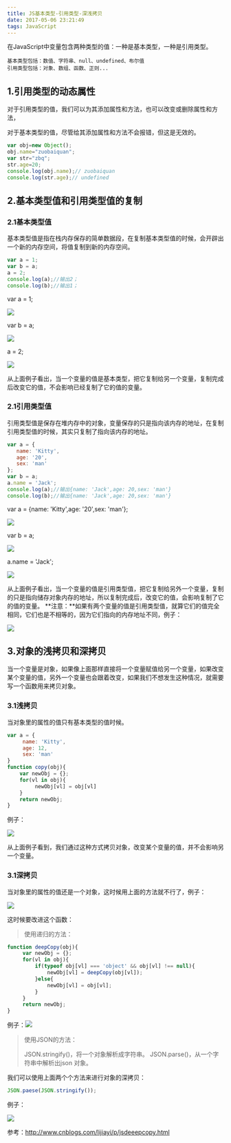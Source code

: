 ```yaml
---
title: JS基本类型-引用类型-深浅拷贝
date: 2017-05-06 23:21:49
tags: JavaScript
---
```


在JavaScript中变量包含两种类型的值：一种是基本类型，一种是引用类型。
<!--more-->
	基本类型包括：数值、字符串、null、undefined、布尔值
	引用类型包括：对象、数组、函数、正则...
## 1.引用类型的动态属性

对于引用类型的值，我们可以为其添加属性和方法，也可以改变或删除属性和方法，

对于基本类型的值，尽管给其添加属性和方法不会报错，但这是无效的。

```javascript
var obj=new Object();
obj.name="zuobaiquan";
var str="zbq";
str.age=20;
console.log(obj.name);// zuobaiquan
console.log(str.age);// undefined
```

## **2.基本类型值和引用类型值的复制**

### 2.1基本类型值

基本类型值是指在栈内存保存的简单数据段，在复制基本类型值的时候，会开辟出一个新的内存空间，将值复制到新的内存空间。

```javascript
var a = 1;
var b = a;
a = 2;
console.log(a);//输出2；
console.log(b);//输出1；
```

var a = 1;

![](http://files.cnblogs.com/files/zuobaiquan01/QQ%E6%88%AA%E5%9B%BE20170506225039.bmp)

var b = a;

![](http://files.cnblogs.com/files/zuobaiquan01/QQ%E6%88%AA%E5%9B%BE20170506225115.bmp)

a = 2;



![](http://files.cnblogs.com/files/zuobaiquan01/QQ%E6%88%AA%E5%9B%BE20170506225128.bmp)

从上面例子看出，当一个变量的值是基本类型，把它复制给另一个变量，复制完成后改变它的值，不会影响已经复制了它的值的变量。

### 2.1引用类型值

引用类型值是保存在堆内存中的对象，变量保存的只是指向该内存的地址，在复制引用类型值的时候，其实只复制了指向该内存的地址。

```javascript
var a = {
   name: 'Kitty',
   age: '20',
   sex: 'man'
};
var b = a;
a.name = 'Jack';
console.log(a);//输出{name: 'Jack',age: 20,sex: 'man'}
console.log(b);//输出{name: 'Jack',age: 20,sex: 'man'}
```

var a = {name: 'Kitty',age: '20',sex: 'man'};

![](http://files.cnblogs.com/files/zuobaiquan01/QQ%E6%88%AA%E5%9B%BE20170506225137.bmp)

var b = a;

![](http://files.cnblogs.com/files/zuobaiquan01/QQ%E6%88%AA%E5%9B%BE20170506225144.bmp)

a.name = 'Jack';

![](http://files.cnblogs.com/files/zuobaiquan01/QQ%E6%88%AA%E5%9B%BE20170506225153.bmp)

从上面例子看出，当一个变量的值是引用类型值，把它复制给另外一个变量，复制的只是指向储存对象内存的地址，所以复制完成后，改变它的值，会影响复制了它的值的变量。
**注意：**如果有两个变量的值是引用类型值，就算它们的值完全相同，它们也是不相等的，因为它们指向的内存地址不同，例子：

![](http://files.cnblogs.com/files/zuobaiquan01/QQ%E6%88%AA%E5%9B%BE20170506230932.bmp)

## 3.对象的浅拷贝和深拷贝

当一个变量是对象，如果像上面那样直接将一个变量赋值给另一个变量，如果改变某个变量的值，另外一个变量也会跟着改变，如果我们不想发生这种情况，就需要写一个函数用来拷贝对象。

### 3.1浅拷贝

当对象里的属性的值只有基本类型的值时候。

```javascript
var a = {
     name: 'Kitty',
     age: 12,
     sex: 'man'
}
function copy(obj){
    var newObj = {};
    for(vl in obj){
         newObj[vl] = obj[vl] 
    }
	return newObj;
}
```

例子：

![](http://files.cnblogs.com/files/zuobaiquan01/QQ%E6%88%AA%E5%9B%BE20170506231443.bmp)



从上面例子看到，我们通过这种方式拷贝对象，改变某个变量的值，并不会影响另一个变量。

### 3.1深拷贝

当对象里的属性的值还是一个对象，这时候用上面的方法就不行了，例子：

![](http://files.cnblogs.com/files/zuobaiquan01/QQ%E6%88%AA%E5%9B%BE20170506231645.bmp)

这时候要改进这个函数：

> 使用递归的方法：

```javascript
function deepCopy(obj){
     var newObj = {};
     for(vl in obj){
         if(typeof obj[vl] === 'object' && obj[vl] !== null){
             newObj[vl] = deepCopy(obj[vl]);
         }else{
             newObj[vl] = obj[vl];
         }       
     }
     return newObj;
}
```

例子：![](http://files.cnblogs.com/files/zuobaiquan01/QQ%E6%88%AA%E5%9B%BE20170506231925.bmp)

> 使用JSON的方法：
>
> JSON.stringify()，将一个对象解析成字符串。
> JSON.parse()，从一个字符串中解析出json 对象。

我们可以使用上面两个个方法来进行对象的深拷贝：

```javascript
JSON.paese(JSON.stringify());
```

例子：

![](http://files.cnblogs.com/files/zuobaiquan01/QQ%E6%88%AA%E5%9B%BE20170506232156.bmp)

参考：http://www.cnblogs.com/lijiayi/p/jsdeeepcopy.html